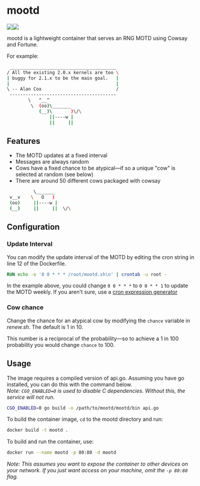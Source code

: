 # mootd

![](https://img.shields.io/badge/status-maintained-green)[![](https://img.shields.io/badge/release-v1.1.0_"Porpoise"-blue)](https://github.com/samcole8/mootd/releases/latest)

mootd is a lightweight container that serves an RNG MOTD using Cowsay and Fortune.

For example:

```bash
 ________________________________________ 
/ All the existing 2.0.x kernels are too \
| buggy for 2.1.x to be the main goal.   |
|                                        |
\ -- Alan Cox                            /
 ---------------------------------------- 
        \   ^__^
         \  (oo)\_______
            (__)\       )\/\
                ||----w |
                ||     ||
```

## Features

- The MOTD updates at a fixed interval
- Messages are always random
- Cows have a fixed chance to be atypical—if so a unique "cow" is selected at random (see below)
- There are around 50 different cows packaged with cowsay

```bash
          \_______
 v__v    \   O   )
 (oo)     ||----w |
 (__)     ||     ||  \/\
```

## Configuration

### Update Interval

You can modify the update interval of the MOTD by editing the cron string in line 12 of the Dockerfile.

```Dockerfile
RUN echo -e '0 0 * * * /root/mootd.sh\n' | crontab -u root -
```

In the example above, you could change `0 0 * * *` to `0 0 * * 1` to update the MOTD weekly. If you aren't sure, use a [cron expression generator](https://crontab.guru/)

### Cow chance

Change the chance for an atypical cow by modifying the `chance` variable in *renew.sh*. The default is 1 in 10.

This number is a reciprocal of the probability—so to achieve a 1 in 100 probability you would change `chance` to 100.

## Usage

The image requires a compiled version of api.go. Assuming you have go installed, you can do this with the command below.  
*Note: `CGO_ENABLED=0` is used to disable C dependencies. Without this, the service will not run.* 

```bash
CGO_ENABLED=0 go build -o /path/to/mootd/mootd/bin api.go 
```

To build the container image, `cd` to the mootd directory and run:

```bash
docker build -t mootd .
```

To build and run the container, use:

```bash
docker run --name mootd -p 80:80 -d mootd
```

*Note: This assumes you want to expose the container to other devices on your network. If you just want access on your machine, omit the `-p 80:80` flag.*
